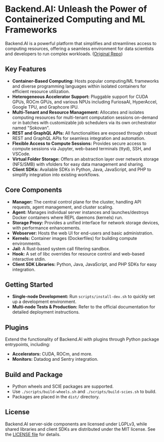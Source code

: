 # Backend.AI: Unleash the Power of Containerized Computing and ML Frameworks

Backend.AI is a powerful platform that simplifies and streamlines access to computing resources, offering a seamless environment for data scientists and developers to run complex workloads. ([Original Repo](https://github.com/lablup/backend.ai))

## Key Features

*   **Container-Based Computing:** Hosts popular computing/ML frameworks and diverse programming languages within isolated containers for efficient resource utilization.
*   **Heterogeneous Accelerator Support:** Pluggable support for CUDA GPUs, ROCm GPUs, and various NPUs including FuriosaAI, HyperAccel, Google TPU, and Graphcore IPU.
*   **Multi-Tenant and Resource Management:** Allocates and isolates computing resources for multi-tenant computation sessions on-demand or in batches with customizable job schedulers via its own orchestrator named "Sokovan".
*   **REST and GraphQL APIs:**  All functionalities are exposed through robust REST and GraphQL APIs for seamless integration and automation.
*   **Flexible Access to Compute Sessions:** Provides secure access to compute sessions via Jupyter, web-based terminals (ttyd), SSH, and VSCode.
*   **Virtual Folder Storage:** Offers an abstraction layer over network storage (NFS/SMB) with vfolders for easy data management and sharing.
*   **Client SDKs:** Available SDKs in Python, Java, JavaScript, and PHP to simplify integration into existing workflows.

## Core Components

*   **Manager:** The central control plane for the cluster, handling API requests, agent management, and cluster scaling.
*   **Agent:** Manages individual server instances and launches/destroys Docker containers where REPL daemons (kernels) run.
*   **Storage Proxy:** Provides a unified interface for network storage devices, with performance enhancements.
*   **Webserver:** Hosts the web UI for end-users and basic administration.
*   **Kernels:** Container images (Dockerfiles) for building compute environments.
*   **Jail:**  A Rust-based system call filtering sandbox.
*   **Hook:**  A set of libc overrides for resource control and web-based interactive stdin.
*   **Client SDK Libraries:**  Python, Java, JavaScript, and PHP SDKs for easy integration.

## Getting Started

*   **Single-node Development:** Run `scripts/install-dev.sh` to quickly set up a development environment.
*   **Multi-node Tests & Production:** Refer to the official documentation for detailed deployment instructions.

## Plugins

Extend the functionality of Backend.AI with plugins through Python package entrypoints, including:

*   **Accelerators:** CUDA, ROCm, and more.
*   **Monitors:** Datadog and Sentry integration.

## Build and Package

*   Python wheels and SCIE packages are supported.
*   Use `./scripts/build-wheels.sh` and `./scripts/build-scies.sh` to build.
*   Packages are placed in the `dist/` directory.

## License

Backend.AI server-side components are licensed under LGPLv3, while shared libraries and client SDKs are distributed under the MIT license. See the [LICENSE file](https://github.com/lablup/backend.ai/blob/main/LICENSE) for details.